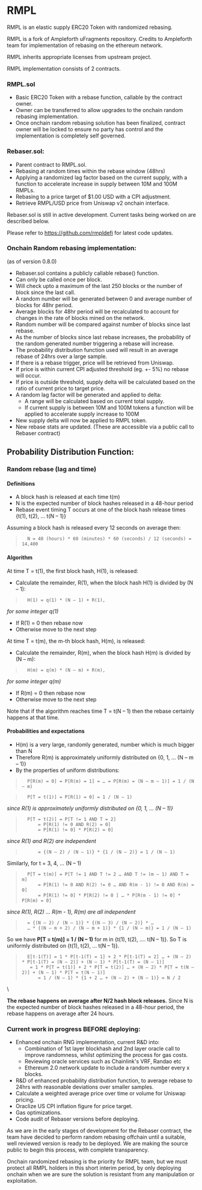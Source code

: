 # RMPL

RMPL is an elastic supply ERC20 Token with randomized rebasing.

RMPL is a fork of Ampleforth uFragments repository. Credits to
Ampleforth team for implementation of rebasing on the ethereum network.

RMPL inherits appropriate licenses from upstream project.

RMPL implementation consists of 2 contracts.

### RMPL.sol

-   Basic ERC20 Token with a rebase function, callable by the contract
    owner.
-   Owner can be transferred to allow upgrades to the onchain random
    rebasing implementation.
-   Once onchain random rebasing solution has been finalized, contract
    owner will be locked to ensure no party has control and the
    implementation is completely self governed.

### Rebaser.sol:

-   Parent contract to RMPL.sol.
-   Rebasing at random times within the rebase window (48hrs)
-   Applying a randomized lag factor based on the current supply, with a
    function to accelerate increase in supply between 10M and 100M
    RMPLs.
-   Rebasing to a price target of \$1.00 USD with a CPI adjustment.
-   Retrieve RMPL/USD price from Uniswap v2 onchain interface.

Rebaser.sol is still in active development. Current tasks being worked
on are described below.

Please refer to https://github.com/rmpldefi for latest code updates.

### Onchain Random rebasing implementation:

(as of version 0.8.0)

-   Rebaser.sol contains a publicly callable rebase() function.
-   Can only be called once per block.
-   Will check upto a maximum of the last 250 blocks or the number of
    block since the last call.
-   A random number will be generated between 0 and average number of
    blocks for 48hr period.
-   Average blocks for 48hr period will be recalculated to account for
    changes in the rate of blocks mined on the network.
-   Random number will be compared against number of blocks since last
    rebase.
-   As the number of blocks since last rebase increases, the probability
    of the random generated number triggering a rebase will increase.
-   The probability distribution function used will result in an average
    rebase of 24hrs over a large sample.
-   If there is a rebase trigger, price will be retrieved from Uniswap.
-   If price is within current CPI adjusted threshold (eg. +- 5%) no
    rebase will occur.
-   If price is outside threshold, supply delta will be calculated based
    on the ratio of current price to target price.
-   A random lag factor will be generated and applied to delta:
    -   A range will be calculated based on current total supply.
    -   If current supply is between 10M and 100M tokens a function will
        be applied to accelerate supply increase to 100M
-   New supply delta will now be applied to RMPL token.
-   New rebase stats are updated. (These are accessible via a public
    call to Rebaser contract)

## Probability Distribution Function:

### Random rebase (lag and time)

#### Definitions
- A block hash is released at each time t(m)
- N is the expected number of block hashes released in a 48-hour period 
- Rebase event timing T occurs at one of the block hash release times {t(1), t(2), … t(N – 1)}

Assuming a block hash is released every 12 seconds on average then:
>		N = 48 (hours) * 60 (minutes) * 60 (seconds) / 12 (seconds) = 14,400

#### Algorithm

At time T = t(1), the first block hash, H(1), is released:
- Calculate the remainder, R(1), when the block hash H(1) is divided by (N – 1):
>		H(1) = q(1) * (N – 1) + R(1),			
*for some integer q(1)*

- If R(1) = 0 then rebase now
- Otherwise move to the next step

At time T = t(m), the m-th block hash, H(m), is released:
- Calculate the remainder, R(m), when the block hash H(m) is divided by (N – m):
>		H(m) = q(m) * (N – m) + R(m),			
*for some integer q(m)*

- If R(m) = 0 then rebase now
- Otherwise move to the next step


Note that if the algorithm reaches time T = t(N – 1) then the rebase certainly happens at that time.
 
#### Probabilities and expectations
- H(m) is a very large, randomly generated, number which is much bigger than N
- Therefore R(m) is approximately uniformly distributed on {0, 1, … (N – m – 1)}
- By the properties of uniform distributions:
>		P[R(m) = 0] = P[R(m) = 1] = … = P[R(m) = (N – m – 1)] = 1 / (N – m)

>		P[T = t(1)] = P[R(1) = 0] = 1 / (N – 1) 
*since R(1) is approximately uniformly distributed on {0, 1, … (N – 1)}*

>		P[T = t(2)] = P[T != 1 AND T = 2]
>			= P[R(1) != 0 AND R(2) = 0]
>			= P[R(1) != 0] * P[R(2) = 0]		
*since R(1) and R(2) are independent*
>			= {(N – 2) / (N – 1)} * {1 / (N – 2)} = 1 / (N – 1)

Similarly, for t = 3, 4, … (N – 1)
>		P[T = t(m)] = P[T != 1 AND T != 2 … AND T != (m – 1) AND T = m]
>			= P[R(1) != 0 AND R(2) != 0 … AND R(m - 1) != 0 AND R(m) = 0]
>			= P[R(1) != 0] * P[R(2) != 0 ] … * P[R(m - 1) != 0] * P[R(m) = 0]
*since R(1), R(2) … R(m - 1), R(m) are all independent*
>		= {(N – 2) / (N – 1)} * {(N – 3) / (N – 2)} * … 
>		… * {(N – m + 2) / (N – m + 1)} * {1 / (N – m)} = 1 / (N – 1)

So we have **P[T = t(m)] = 1 / (N – 1)** for m in {t(1), t(2), …. t(N – 1)}.
So T is uniformly distributed on {t(1), t(2), … t(N – 1)}.

>		E[t-1(T)] = 1 * P[t-1(T) = 1] + 2 * P[t-1(T) = 2] … + (N – 2) * P[t-1(T) = (N – 2)] + (N – 1) * P[t-1(T) = (N – 1)]
>		 = 1 * P[T = t(1)] + 2 * P[T = t(2)] … + (N – 2) * P[T = t(N – 2)] + (N – 1) * P[T = t(N – 1)]
>		 	= 1 / (N – 1) * {1 + 2 … + (N – 2) + (N – 1)} = N / 2

\

**The rebase happens on average after N/2 hash block releases.** Since N is the expected number of block hashes released in a 48-hour period, the rebase happens on average after 24 hours.


### Current work in progress BEFORE deploying:

-   Enhanced onchain RNG implementation, current R&D into:
    -   Combination of 1st layer blockhash and 2nd layer oracle call to
        improve randomness, whilst optimizing the process for gas costs.
    -   Reviewing oracle services such as Chainlink's VRF, Randao etc
    -   Ethereum 2.0 network update to include a random number every x
        blocks.
-   R&D of enhanced probability distribution function, to average rebase
    to 24hrs with reasonable deviations over smaller samples.
-   Calculate a weighted average price over time or volume for Uniswap
    pricing.
-   Oraclize US CPI inflation figure for price target.
-   Gas optimizations.
-   Code audit of Rebaser versions before deploying.

As we are in the early stages of development for the Rebaser contract,
the team have decided to perform random rebasing offchain until a
suitable, well reviewed version is ready to be deployed. We are making
the source public to begin this process, with complete transparency.

Onchain randomized rebasing is the priority for RMPL team, but we must
protect all RMPL holders in this short interim period, by only deploying
onchain when we are sure the solution is resistant from any manipulation
or exploitation.
